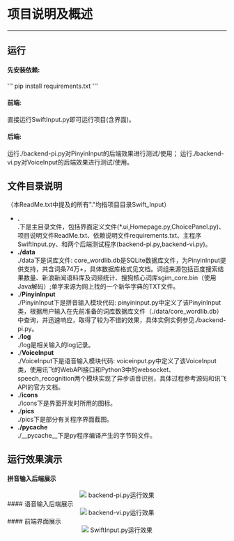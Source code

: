 # 项目说明及概述

---
## 运行
#### 先安装依赖:
'''
pip install requirements.txt
'''
#### 前端:
直接运行SwiftInput.py即可运行项目(含界面)。
#### 后端:
运行./backend-pi.py对PinyinInput的后端效果进行测试/使用；
运行./backend-vi.py对VoiceInput的后端效果进行测试/使用。

## 文件目录说明
（本ReadMe.txt中提及的所有"."均指项目目录Swift_Input）
- **.**  
.下是主目录文件，包括界面定义文件(*.ui,Homepage.py,ChoicePanel.py)、项目说明文件ReadMe.txt、依赖说明文件requirements.txt、主程序SwiftInput.py、和两个后端测试程序(backend-pi.py,backend-vi.py)。
- **./data**  
./data下是词库文件: core_wordlib.db是SQLite数据库文件，为PinyinInput提供支持，共含词条74万+，具体数据库格式见文档。词组来源包括百度搜索结果数量、新浪新闻语料库及词频统计、搜狗核心词库sgim_core.bin（使用Java解码）;单字来源为网上找的一个新华字典的TXT文件。
- ./**PinyinInput**  
./PinyinInput下是拼音输入模块代码: pinyininput.py中定义了该PinyinInput类，根据用户输入在先前准备的词库数据库文件（./data/core_wordlib.db）中查询，并迅速响应，取得了较为不错的效果，具体实例实例参见./backend-pi.py。
- ./**log**  
./log是相关输入的log记录。
- ./**VoiceInput**  
./VoiceInput下是语音输入模块代码: voiceinput.py中定义了该VoiceInput类，使用讯飞的WebAPI接口和Python3中的websocket、speech_recognition两个模块实现了异步语音识别，具体过程参考源码和讯飞API的官方文档。
- ./**icons**  
./icons下是界面开发时所用的图标。
- ./**pics**  
./pics下是部分有关程序界面截图。
- **./__pycache__**  
./__pycache__下是py程序编译产生的字节码文件。

## 运行效果演示
#### 拼音输入后端展示
<div align=center><img src="http://47.92.96.62/pics/PinyinInput%20Backend%20Demo.png"></img>
backend-pi.py运行效果</div>  
#### 语音输入后端展示
<div align=center><img src="http://47.92.96.62/pics/VoiceInput%20Backend%20Demo.png"></img>
backend-vi.py运行效果</div>  
#### 前端界面展示
<div align=center><img src="http://47.92.96.62/pics/GUI%20Demo.png"></img>
SwiftInput.py运行效果</div>  
